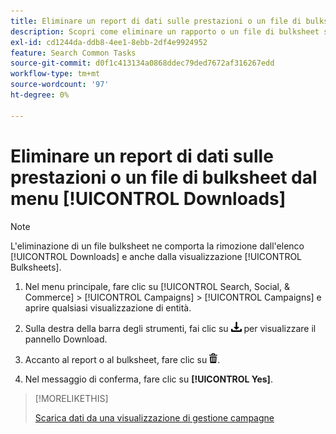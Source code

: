 ```yaml
---
title: Eliminare un report di dati sulle prestazioni o un file di bulksheet dal menu [!UICONTROL Downloads]
description: Scopri come eliminare un rapporto o un file di bulksheet scaricato da una vista di gestione della campagna.
exl-id: cd1244da-ddb8-4ee1-8ebb-2df4e9924952
feature: Search Common Tasks
source-git-commit: d0f1c413134a0868ddec79ded7672af316267edd
workflow-type: tm+mt
source-wordcount: '97'
ht-degree: 0%

---
```


# Eliminare un report di dati sulle prestazioni o un file di bulksheet dal menu [!UICONTROL Downloads]

>[!NOTE]
>
>L&#39;eliminazione di un file bulksheet ne comporta la rimozione dall&#39;elenco [!UICONTROL Downloads] e anche dalla visualizzazione [!UICONTROL Bulksheets].

1. Nel menu principale, fare clic su [!UICONTROL Search, Social, & Commerce] > [!UICONTROL Campaigns] > [!UICONTROL Campaigns] e aprire qualsiasi visualizzazione di entità.

1. Sulla destra della barra degli strumenti, fai clic su ![Download del rapporto](/help/search-social-commerce/assets/download.png "Download del rapporto") per visualizzare il pannello Download.

1. Accanto al report o al bulksheet, fare clic su ![Elimina](/help/search-social-commerce/assets/delete.png "Elimina").

1. Nel messaggio di conferma, fare clic su **[!UICONTROL Yes]**.

>[!MORELIKETHIS]
>
>[Scarica dati da una visualizzazione di gestione campagne](/help/search-social-commerce/common-tasks/navigation-editing-selection/download.md)
